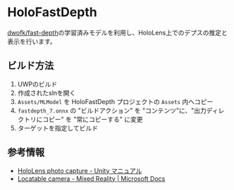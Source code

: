 HoloFastDepth
=====

[dwofk/fast-depth](https://github.com/dwofk/fast-depth)の学習済みモデルを利用し、HoloLens上でのデプスの推定と表示を行います。

## ビルド方法

1. UWPのビルド
2. 作成されたslnを開く
3. `Assets/MLModel` を HoloFastDepth プロジェクトの `Assets` 内へコピー
4. `fastdepth_7.onnx` の "ビルドアクション" を "コンテンツ"に、"出力ディレクトリにコピー" を "常にコピーする" に変更
5. ターゲットを指定してビルド


## 参考情報

* [HoloLens photo capture - Unity マニュアル](https://docs.unity3d.com/ja/current/Manual/windowsholographic-photocapture.html)
* [Locatable camera - Mixed Reality | Microsoft Docs](docs.microsoft.com/ja-jp/windows/mixed-reality/locatable-camera)
